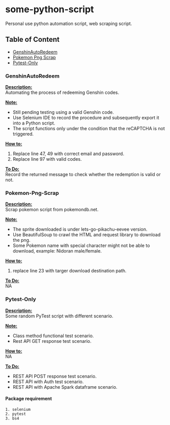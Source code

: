 # some-python-script

Personal use python automation script, web scraping script.

## Table of Content
- [GenshinAutoRedeem](#genshinautoredeem)
- [Pokemon Png Scrap](#pokemon-png-scrap)
- [Pytest-Only](#pytest-only)

### GenshinAutoRedeem
<b><u>Description:</u></b> <br/>
Automating the process of redeeming Genshin codes.

<b><u>Note:</u></b> <br/>
- Still pending testing using a valid Genshin code. <br/>
- Use Selenium IDE to record the procedure and subsequently export it into a Python script. <br/>
- The script functions only under the condition that the reCAPTCHA is not triggered. <br/>

<b><u>How to:</u></b> <br/>
1. Replace line 47, 49 with correct email and password.
2. Replace line 97 with valid codes.

<b><u>To Do:</u></b> <br/>
Record the returned message to check whether the redemption is valid or not.

### Pokemon-Png-Scrap
<b><u>Description:</u></b> <br/>
Scrap pokemon script from pokemondb.net.

<b><u>Note:</u></b> <br/>
- The sprite downloaded is under lets-go-pikachu-eevee version.
- Use BeautifulSoup to crawl the HTML and request library to download the png.
- Some Pokemon name with special character might not be able to download, example: Nidoran male/female.

<b><u>How to:</u></b> <br/>
1. replace line 23 with targer download destination path.

<b><u>To Do:</u></b> <br/>
NA

### Pytest-Only
<b><u>Description:</u></b> <br/>
Some random PyTest script with different scenario.

<b><u>Note:</u></b> <br/>
- Class method functional test scenario.
- Rest API GET response test scenario.

<b><u>How to:</u></b> <br/>
NA

<b><u>To Do:</u></b> <br/>
- REST API POST response test scenario.
- REST API with Auth test scenario.
- REST API with Apache Spark dataframe scenario.

#### Package requirement
```
1. selenium
2. pytest
3. bs4
```
